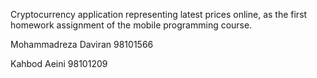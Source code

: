 Cryptocurrency application representing latest prices online, as the first homework
assignment of the mobile programming course.

Mohammadreza Daviran 98101566

Kahbod Aeini 98101209
